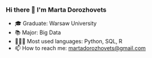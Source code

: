 ### Hi there 👋 I'm Marta Dorozhovets

 - 🎓 Graduate: Warsaw University
 - 📚 Major: Big Data
 - 👩🏽‍💻 Most used languages: Python, SQL, R
 - 📫 How to reach me: martadorozhovets@gmail.com

